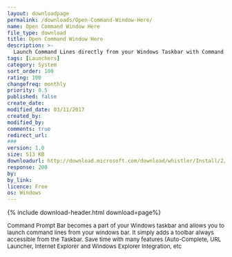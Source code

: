 ```yaml
---
layout: downloadpage
permalink: /downloads/Open-Command-Window-Here/
name: Open Command Window Here
file_type: download
title: Open Command Window Here
description: >-
  Launch Command Lines directly from your Windows Taskbar with Command Prompt Bar
tags: [Launchers]
category: System
sort_order: 100
rating: 100
changefreq: monthly
priority: 0.5
published: false
create_date:
modified_date: 03/11/2017
created_by:
modified_by:
comments: true
redirect_url:
###
version: 1.0
size: 513 KB
downloadurl: http://download.microsoft.com/download/whistler/Install/2/WXP/EN US/CmdHerePowertoySetup.exe
response: 200
by:
by_link:
licence: Free
os: Windows
---
```


{% include download-header.html download=page%}

<p style="fix-download-text !important">
<p><font size="2"><p>Command Prompt Bar becomes a part of your Windows taskbar and allows you to launch command lines from your windows bar. It simply adds a toolbar always accessible from the Taskbar. Save time with many features (Auto-Complete, URL Launcher, Internet Explorer and Windows Explorer Integration, etc</p></p></p>
